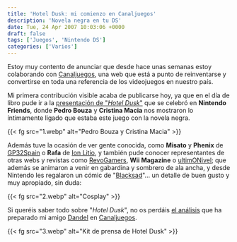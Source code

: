 ```yaml
---
title: 'Hotel Dusk: mi comienzo en Canaljuegos'
description: 'Novela negra en tu DS'
date: Tue, 24 Apr 2007 10:03:06 +0000
draft: false
tags: ['Juegos', 'Nintendo DS']
categories: ['Varios']
---
```


Estoy muy contento de anunciar que desde hace unas semanas estoy colaborando con [Canaljuegos](http://www.canaljuegos.com/), una web que está a punto de reinventarse y convertirse en toda una referencia de los videojuegos en nuestro país.

Mi primera contribución visible acaba de publicarse hoy, ya que en el día de libro pude ir a la [presentación de "_Hotel Dusk_"](http://nintendods.canaljuegos.com/NintendoDS/producto.asp?idproducto=2110&juego=Presentaci%F3n+Hotel+Dusk) que se celebró en **Nintendo Friends**, donde **Pedro Bouza** y **Cristina Macia** nos mostraron lo íntimamente ligado que estaba este juego con la novela negra.

{{< fg src="1.webp" alt="Pedro Bouza y Cristina Macia" >}}

Además tuve la ocasión de ver gente conocida, como **Misato** y **Phenix** de [GP32Spain](http://www.gp32spain.com/) o **Rafa** de [Ion Litio](http://www.ionlitio.com/2007/04/24/hotel-dusk-room-215/), y también pude conocer representantes de otras webs y revistas como [RevoGamers](http://www.revogamers.net/), **Wii Magazine** o [ultimONivel](http://www.ultimonivel.net/); que además se animaron a venir en gabardina y sombrero de ala ancha, y desde Nintendo les regalaron un cómic de "[Blacksad](http://www.guiadelcomic.com/comics/blacksad.htm)"... un detalle de buen gusto y muy apropiado, sin duda:

{{< fg src="2.webp" alt="Cosplay" >}}

Si queréis saber todo sobre "_Hotel Dusk_", no os perdáis [el análisis](http://nintendods.canaljuegos.com/NintendoDS/producto.asp?idproducto=2088&juego=Hotel+Dusk%3A+Room+215) que ha preparado mi amigo [Dandel](http://www.dandel.net/) en [Canaljuegos](http://www.canaljuegos.com/).

{{< fg src="3.webp" alt="Kit de prensa de Hotel Dusk" >}}
